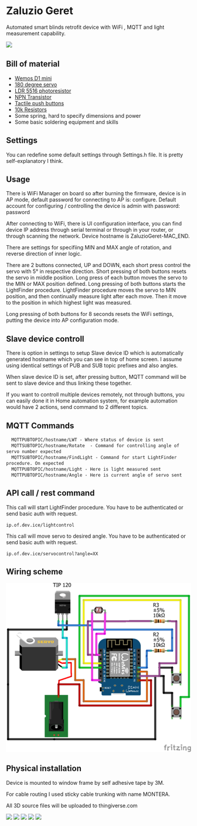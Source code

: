 # Zaluzio Geret
Automated smart blinds retrofit device with WiFi , MQTT and light measurement capability.

![](https://media.giphy.com/media/z4RIFCi5MSZSXSOJpL/giphy.gif)

## Bill of material
* [Wemos D1 mini](http://s.click.aliexpress.com/e/b7xoMFF6) 
* [180 degree servo](http://s.click.aliexpress.com/e/cCIS5ETW)
* [LDR 5516 photoresistor](http://s.click.aliexpress.com/e/sKHeBEs)
* [NPN Transistor](http://s.click.aliexpress.com/e/bSLbOB7K)
* [Tactile push buttons](http://s.click.aliexpress.com/e/0rbMNuk)
* [10k Resistors](http://s.click.aliexpress.com/e/boawi0Ak)
* Some spring, hard to specify dimensions and power
* Some basic soldering equipment and skills

## Settings
You can redefine some default settings through Settings.h file. It is pretty self-explanatory I think.

## Usage
There is WiFi Manager on board so after burning the firmware, device is in AP mode, default password for connecting to AP is: configure.
Default account for configuring / controlling the device is admin with password: password

After connecting to WiFi, there is UI configuration interface, you can find device IP address through serial terminal or through in your router, or through scanning the network. Device hostname is ZaluzioGeret-MAC_END.

There are settings for specifiing MIN and MAX angle of rotation, and reverse direction of inner logic.

There are 2 buttons connected, UP and DOWN, each short press control the servo with 5° in respective direction. Short pressing of both buttons resets the servo in middle position. 
Long press of each button moves the servo to the MIN or MAX position defined. Long pressing of both buttons starts the LightFinder procedure. 
LightFinder procedure moves the servo to MIN position, and then continually measure light after each move. Then it move to the position in which highest light was measured. 

Long pressing of both buttons for 8 seconds resets the WiFi settings, putting the device into AP configuration mode. 

## Slave device controll
There is option in settings to setup Slave device ID which is automatically generated hostname which you can see in top of home screen. I assume using identical settings of PUB and SUB topic prefixes and also angles. 

When slave device ID is set, after pressing button, MQTT command will be sent to slave device and thus linking these together.

If you want to controll multiple devices remotely, not through buttons, you can easily done it in Home automation system, for example automation would have 2 actions, send command to 2 different topics. 

## MQTT Commands
```
  MQTTPUBTOPIC/hostname/LWT - Where status of device is sent 
  MQTTSUBTOPIC/hostname/Rotate  - Command for controlling angle of servo number expected
  MQTTSUBTOPIC/hostname/FindLight - Command for start LightFinder procedure. On expected
  MQTTPUBTOPIC/hostname/Light - Here is light measured sent
  MQTTPUBTOPIC/hostname/Angle - Here is current angle of servo sent
```

## API call / rest command
This call will start LightFinder procedure. 
You have to be authenticated or send basic auth with request.
``` 
ip.of.dev.ice/lightcontrol
```
This call will move servo to desired angle. 
You have to be authenticated or send basic auth with request.
``` 
ip.of.dev.ice/servocontrol?angle=XX
```
## Wiring scheme
![Wiring scheme](https://github.com/Luc3as/ZaluzioGeret/blob/master/PCB/PCB%20sketch_bb.png?raw=true)

## Physical installation
Device is mounted to window frame by self adhesive tape by 3M.

For cable routing I used sticky cable trunking with name MONTERA. 

All 3D source files will be uploaded to thingiverse.com

![](https://i.ibb.co/72Cv8DY/servo-verzia-lava1.png)
![](https://i.ibb.co/3ztyH5z/servo-verzia-lava.png)
![](https://i.ibb.co/2h6PdQr/IMG-20190520-203901.jpg)
![](https://i.ibb.co/PDZDb6D/IMG-20190520-203852.jpg)
![](https://i.ibb.co/RzhmBQ9/IMG-20190520-194750.jpg)
